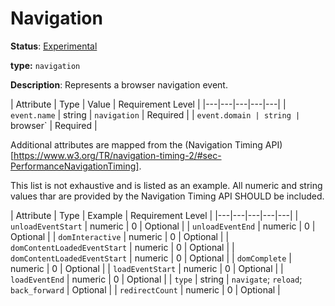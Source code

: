 # Navigation

**Status**: [Experimental](../../../../document-status.md)

**type:** `navigation`

**Description**: Represents a browser navigation event.

<!-- semconv browser -->
| Attribute  | Type | Value  | Requirement Level |
|---|---|---|---|---|
| `event.name` | string | `navigation` | Required |
| `event.domain | string | `browser` | Required |
<!-- endsemconv -->

Additional attributes are mapped from the (Navigation Timing API)[https://www.w3.org/TR/navigation-timing-2/#sec-PerformanceNavigationTiming].

This list is not exhaustive and is listed as an example. All numeric and string values thar are provided by the Navigation Timing API SHOULD be included.


| Attribute  | Type | Example  | Requirement Level |
|---|---|---|---|---|
| `unloadEventStart` | numeric | 0 | Optional |
| `unloadEventEnd` | numeric | 0 | Optional |
| `domInteractive` | numeric | 0 | Optional |
| `domContentLoadedEventStart` | numeric | 0 | Optional |
| `domContentLoadedEventStart` | numeric | 0 | Optional |
| `domComplete` | numeric | 0 | Optional |
| `loadEventStart` | numeric | 0 | Optional |
| `loadEventEnd` | numeric | 0 | Optional |
| `type` | string | `navigate`; `reload`; `back_forward` | Optional |
| `redirectCount` | numeric | 0 | Optional |
